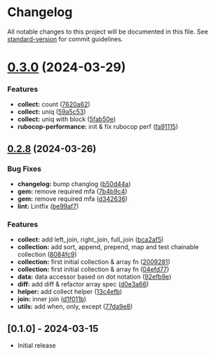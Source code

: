 # Changelog

All notable changes to this project will be documented in this file. See [standard-version](https://github.com/conventional-changelog/standard-version) for commit guidelines.

# [0.3.0](https://github.com/WailanTirajoh/ruby_collection/compare/v0.2.8...v0.3.0) (2024-03-29)


### Features

* **collect:** count ([7620a62](https://github.com/WailanTirajoh/ruby_collection/commit/7620a62bb6260e36210290a73f4083db533107b3))
* **collect:** uniq ([59a5c53](https://github.com/WailanTirajoh/ruby_collection/commit/59a5c53f2de89ea1d3099c726e7abaffffcf78bc))
* **collect:** uniq with block ([5fab50e](https://github.com/WailanTirajoh/ruby_collection/commit/5fab50e82775f67397cc0257aa1333c88483c30f))
* **rubocop-performance:** init & fix rubocop perf ([fa91115](https://github.com/WailanTirajoh/ruby_collection/commit/fa91115f40a5179957f5361d34a9d378c6bd7a0a))



## [0.2.8](https://github.com/WailanTirajoh/ruby_collection/compare/v0.2.14...v0.2.8) (2024-03-26)

### Bug Fixes

- **changelog:** bump changlog ([b50d44a](https://github.com/WailanTirajoh/ruby_collection/commit/b50d44ad655287ecbe0b934341d0a031f12e7cac))
- **gem:** remove required mfa ([7b4b9c4](https://github.com/WailanTirajoh/ruby_collection/commit/7b4b9c432002ff4381da0004d3ad4d6912b8b2d8))
- **gem:** remove required mfa ([d342636](https://github.com/WailanTirajoh/ruby_collection/commit/d3426369e6f1dff96abc568689fc9ec4381967f1))
- **lint:** Lintfix ([be99af7](https://github.com/WailanTirajoh/ruby_collection/commit/be99af72b9f3a2cfadad224aff191aafb48a6d45))

### Features

- **collect:** add left_join, right_join, full_join ([bca2af5](https://github.com/WailanTirajoh/ruby_collection/commit/bca2af5ec5e9b078fb7c75155ae0e1f79e8e1732))
- **collection:** add sort, append, prepend, map and test chainable collection ([8084fc9](https://github.com/WailanTirajoh/ruby_collection/commit/8084fc966b2a3540c3e5f8935b56d795d8bf8b69))
- **collection:** first initial collection & array fn ([2009281](https://github.com/WailanTirajoh/ruby_collection/commit/2009281a2d53d8ffa4a0090fd4e363329ac0f4ed))
- **collection:** first initial collection & array fn ([04efd77](https://github.com/WailanTirajoh/ruby_collection/commit/04efd77f32bae72e1ad53391744bbfde12123754))
- **data:** data accessor based on dot notation ([92efb9e](https://github.com/WailanTirajoh/ruby_collection/commit/92efb9e48f6dbeeb72c3f2bc1090bd4cd9f903c2))
- **diff:** add diff & refactor array spec ([d0e3a66](https://github.com/WailanTirajoh/ruby_collection/commit/d0e3a66c8bd2d6d4f7ba706537b01e18929a3d51))
- **helper:** add collect helper ([13c4efb](https://github.com/WailanTirajoh/ruby_collection/commit/13c4efbbc481960227f361208818471a197df752))
- **join:** inner join ([d1f011b](https://github.com/WailanTirajoh/ruby_collection/commit/d1f011b76560ad26fdecdef1c01cdc7291cbac6e))
- **utils:** add when, only, except ([77da9e8](https://github.com/WailanTirajoh/ruby_collection/commit/77da9e848ae60b771f24cf623b73df85f80b1eea))

## [0.1.0] - 2024-03-15

- Initial release
